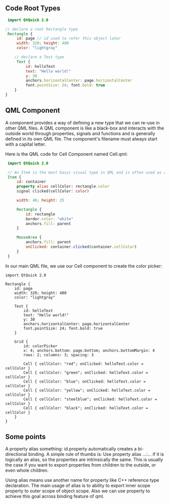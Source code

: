 ## Code Root Types
```QML
 import QtQuick 2.0

// declare a root Rectangle type
 Rectangle {
     id: page // id used to refer this object later
     width: 320; height: 480
     color: "lightgray"

    // declare a Text type
     Text {
         id: helloText
         text: "Hello world!"
         y: 30
         anchors.horizontalCenter: page.horizontalCenter
         font.pointSize: 24; font.bold: true
    }
} 
```

## QML Component
A component provides a way of defining a new type that we can re-use in other QML files. A QML component is like a black-box and interacts with the outside world through properties, signals and functions and is generally defined in its own QML file. The component's filename must always start with a capital letter.

Here is the QML code for Cell Component named Cell.qml:
```QML
 import QtQuick 2.0

 // An Item is the most basic visual type in QML and is often used as a container for other types.
 Item {
     id: container
     property alias cellColor: rectangle.color
     signal clicked(cellColor: color)

     width: 40; height: 25

     Rectangle {
         id: rectangle
         border.color: "white"
         anchors.fill: parent
     }

     MouseArea {
         anchors.fill: parent
         onClicked: container.clicked(container.cellColor)
     }
 } 
 ```
 In our main QML file, we use our Cell component to create the color picker:
 ```
 import QtQuick 2.0

 Rectangle {
     id: page
     width: 320; height: 480
     color: "lightgray"

     Text {
         id: helloText
         text: "Hello world!"
         y: 30
         anchors.horizontalCenter: page.horizontalCenter
         font.pointSize: 24; font.bold: true
     }

     Grid {
         id: colorPicker
         x: 4; anchors.bottom: page.bottom; anchors.bottomMargin: 4
         rows: 2; columns: 3; spacing: 3

         Cell { cellColor: "red"; onClicked: helloText.color = cellColor }
         Cell { cellColor: "green"; onClicked: helloText.color = cellColor }
         Cell { cellColor: "blue"; onClicked: helloText.color = cellColor }
         Cell { cellColor: "yellow"; onClicked: helloText.color = cellColor }
         Cell { cellColor: "steelblue"; onClicked: helloText.color = cellColor }
         Cell { cellColor: "black"; onClicked: helloText.color = cellColor }
     }
 }
 ```



 ## Some points
 A property alias something: id.property automatically creates a bi-directional binding. A simple rule of thumbs is: Use property alias ...:... if it is logically an alias, so the properties are intrinsically the same. This is usually the case if you want to export properties from children to the outside, or even whole children.

 Using alias means use another name for property like C++ reference type declaration. The main usage of alias is to ability to export inner scope property to outer scope of object scope. Also we can use property to achieve this goal across binding feature of qml. 